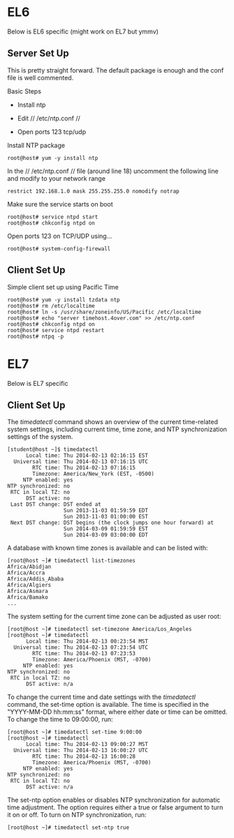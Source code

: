 # EL6

Below is EL6 specific (might work on EL7 but ymmv)

## Server Set Up

This is pretty straight forward. The default package is enough and the conf file is well commented.

Basic Steps

*  Install ntp

*  Edit // /etc/ntp.conf //

*  Open ports 123 tcp/udp


Install NTP package

	
	root@host# yum -y install ntp


In the  // /etc/ntp.conf // file (around line 18) uncomment the following line and modify to your network range

	
	restrict 192.168.1.0 mask 255.255.255.0 nomodify notrap


Make sure the service starts on boot

	
	root@host# service ntpd start
	root@host# chkconfig ntpd on


Open ports 123 on TCP/UDP using...

	
	root@host# system-config-firewall

## Client Set Up

Simple client set up using Pacific Time

	
	root@host# yum -y install tzdata ntp
	root@host# rm /etc/localtime
	root@host# ln -s /usr/share/zoneinfo/US/Pacific /etc/localtime
	root@host# echo "server timehost.4over.com" >> /etc/ntp.conf
	root@host# chkconfig ntpd on
	root@host# service ntpd restart
	root@host# ntpq -p


# EL7

Below is EL7 specific

## Client Set Up

The *timedatectl* command shows an overview of the current time-related system settings, including current time, time zone, and NTP synchronization settings of the system.

	
	[student@host ~]$ timedatectl
	      Local time: Thu 2014-02-13 02:16:15 EST
	  Universal time: Thu 2014-02-13 07:16:15 UTC
	        RTC time: Thu 2014-02-13 07:16:15
	        Timezone: America/New_York (EST, -0500)
	     NTP enabled: yes
	NTP synchronized: no
	 RTC in local TZ: no
	      DST active: no
	 Last DST change: DST ended at
	                  Sun 2013-11-03 01:59:59 EDT
	                  Sun 2013-11-03 01:00:00 EST
	 Next DST change: DST begins (the clock jumps one hour forward) at
	                  Sun 2014-03-09 01:59:59 EST
	                  Sun 2014-03-09 03:00:00 EDT

A database with known time zones is available and can be listed with:

	
	[root@host ~]# timedatectl list-timezones
	Africa/Abidjan
	Africa/Accra
	Africa/Addis_Ababa
	Africa/Algiers
	Africa/Asmara
	Africa/Bamako
	...


The system setting for the current time zone can be adjusted as user root:

	
	[root@host ~]# timedatectl set-timezone America/Los_Angeles
	[root@host ~]# timedatectl
	      Local time: Thu 2014-02-13 00:23:54 MST
	  Universal time: Thu 2014-02-13 07:23:54 UTC
	        RTC time: Thu 2014-02-13 07:23:53
	        Timezone: America/Phoenix (MST, -0700)
	     NTP enabled: yes
	NTP synchronized: no
	 RTC in local TZ: no
	      DST active: n/a

To change the current time and date settings with the *timedatectl* command, the set-time option is available. The time is specified in the "YYYY-MM-DD hh:mm:ss" format, where either date or time can be omitted. To change the time to 09:00:00, run:

	
	[root@host ~]# timedatectl set-time 9:00:00
	[root@host ~]# timedatectl
	      Local time: Thu 2014-02-13 09:00:27 MST
	  Universal time: Thu 2014-02-13 16:00:27 UTC
	        RTC time: Thu 2014-02-13 16:00:28
	        Timezone: America/Phoenix (MST, -0700)
	     NTP enabled: yes
	NTP synchronized: no
	 RTC in local TZ: no
	      DST active: n/a

The set-ntp option enables or disables NTP synchronization for automatic time adjustment. The option requires either a true or false argument to turn it on or off. To turn on NTP synchronization, run:

`[root@host ~]# timedatectl set-ntp true`
